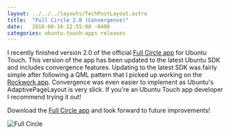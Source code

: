```yaml
---
layout: ../../../layouts/TechPostLayout.astro
title:  "Full Circle 2.0 (Convergence)"
date:   2016-06-16 22:55:00 -0400
categories: ubuntu-touch-apps releases
---
```


I recently finished version 2.0 of the official
[Full Circle app](https://uappexplorer.com/app/fullcircle.bhdouglass)
for Ubuntu Touch. This version of the app has been updated to the latest Ubuntu
SDK and includes convergence features. Updating to the latest SDK was fairly simple
after following a QML pattern that I picked up working on the
[Rockwork app](http://rockwork.bhdouglass.com/). Convergence was even easier to
implement as Ubuntu's AdaptivePageLayout is very slick. If you're an Ubuntu
Touch app developer I recommend trying it out!

Download the [Full Circle app](https://uappexplorer.com/app/fullcircle.bhdouglass)
and look forward to future improvements!

![Full Circle](/images/blog/fullcircle/fullcircle2.png)
